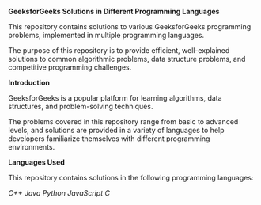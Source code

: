 **GeeksforGeeks Solutions in Different Programming Languages**

This repository contains solutions to various GeeksforGeeks programming problems, implemented in multiple programming languages.

The purpose of this repository is to provide efficient, well-explained solutions to common algorithmic problems, data structure problems, and competitive programming challenges.

**Introduction**

GeeksforGeeks is a popular platform for learning algorithms, data structures, and problem-solving techniques. 

The problems covered in this repository range from basic to advanced levels, and solutions are provided in a variety of languages to help developers familiarize themselves with different programming environments.

**Languages Used**

This repository contains solutions in the following programming languages:

*C++   Java    Python  JavaScript    C*
